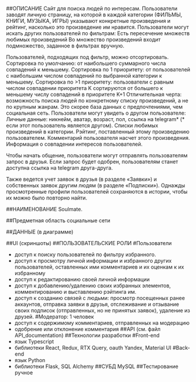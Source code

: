 ##ОПИСАНИЕ
Сайт для поиска людей по интересам.
Пользователи заводят личную страницу, на которой в каждой категории (ФИЛЬМЫ, КНИГИ, МУЗЫКА, ИГРЫ) указывают конкретные произведения и рейтинг, насколько это произведение им нравится.
Пользователи могут искать других пользователей по фильтрам:
Есть пересечение множеств любимых произведений
Во множество произведений входит подмножество, заданное в фильтрах вручную.

Пользователей, подходящих под фильтр, можно отсортировать.
Сортировка по умолчанию: от наибольшего суммарного числа совпадений к меньшему.
Сортировка по 1 приоритету: от пользователей с наибольшим числом совпадений по выбранной категории к меньшему.
Сортировка по >1 приоритету: пользователи с равным числом совпадении приоритета K сортируются от большего к меньшему числу совпадений в приоритете K+1
Отличительная черта: возможность поиска людей по конкретному списку произведений, а не по крупным жанрам. Это скорее база данных с предпочтениями, чем социальная сеть.
Пользователи могут увидеть о другом пользователе:
Личные данные: никнейм, аватар, возраст, пол, ссылка на telegram*
(* если этот пользователь является другом).
Списки любимых произведений в категории. Рэйтинг, поставленный этому произведению пользователем. Комментарий пользователя насчет этого произведения.
Информация о совпадении интересов пользователей.

Чтобы начать общение, пользователи могут отправлять пользователям запрос в друзья. Если запрос будет одобрен, пользователям станет доступна ссылка на telegram друга-друга.

Также ведется учет заявок в друзья (в разделе «Заявки») и собственных заявок другим людям (в разделе «Подписки»). Однажды просмотренные профили пользователей сохраняются в истории, чтобы их можно было повторно найти.

##НАИМЕНОВАНИЕ
Soulmate.

##Предметная область
социальные сети

##ДАННЫЕ
(в диаграмме)

##UI
(скриншоты)
##ПОЛЬЗОВАТЕЛЬСКИЕ РОЛИ
#Пользователи
- доступ к поиску пользователей по фильтру избранного.
- доступ к просмотру личной информации и избранного других пользователей, оставленных ими комментариев и их оценкам к их избранному
- доступ к редактированию своей личной информации
- доступ к добавлению/удалению своих избранных элементов, комментированию и выставлению рэйтинга им.
- доступ к созданию связей с людьми: просмотр посещенных ранее аккаунтов, отправка заявки в друзья, отслеживание и отзывание своих подписок (отправленных, но не принятых заявок), удаление из друзей.
#Модератор: 1 человек
- доступ к содержимому комментариев, отправленных на модерацию
- одобрение или отклонение комментария
##API
(см. файл API_documentation)
##Технологии разработки
#Front-end
- язык Typescript
- библиотеки React, Redux, RTX Query, oauth Yandex, Material UI
#Back-end
- язык Python
- библиотеки Flask, SQL Alchemy
##СУБД
MySQL
##Тестирование
ручное
